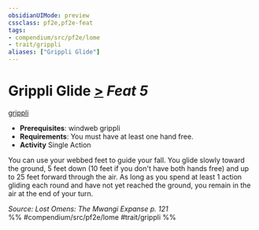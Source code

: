```yaml
---
obsidianUIMode: preview
cssclass: pf2e,pf2e-feat
tags:
- compendium/src/pf2e/lome
- trait/grippli
aliases: ["Grippli Glide"]
---
```

# Grippli Glide  [>](../../rules/core-rulebook/chapter-9-playing-the-game.md#Actions "Single Action") *Feat 5*  
[grippli](../../rules/traits/grippli-b2.md)  

- **Prerequisites**: windweb grippli
- **Requirements**: You must have at least one hand free.
- **Activity** Single Action

You can use your webbed feet to guide your fall. You glide slowly toward the ground, 5 feet down (10 feet if you don't have both hands free) and up to 25 feet forward through the air. As long as you spend at least 1 action gliding each round and have not yet reached the ground, you remain in the air at the end of your turn.

*Source: Lost Omens: The Mwangi Expanse p. 121*  
%% #compendium/src/pf2e/lome #trait/grippli %%